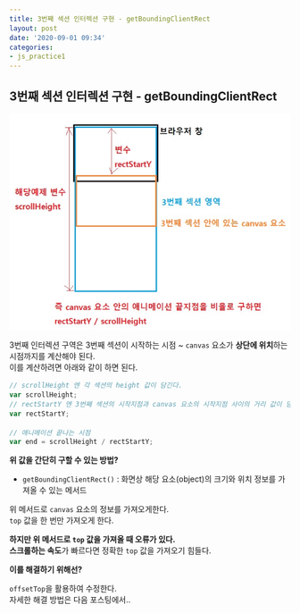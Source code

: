 ```yaml
---
title: 3번째 섹션 인터렉션 구현 - getBoundingClientRect
layout: post
date: '2020-09-01 09:34'
categories:
- js_practice1
---
```


## 3번째 섹션 인터렉션 구현 - getBoundingClientRect

![](/static/img/practice1/image16.jpg)

3번째 인터렉션 구역은 3번째 섹션이 시작하는 시점 ~ `canvas` 요소가 **상단에 위치**하는 시점까지를 계산해야 된다.  
이를 계산하려면 아래와 같이 하면 된다.  

```javascript
// scrollHeight 엔 각 섹션의 height 값이 담긴다.
var scrollHeight;
// rectStartY 엔 3번째 섹션의 시작지점과 canvas 요소의 시작지점 사이의 거리 값이 담긴다.
var rectStartY;

// 애니메이션 끝나는 시점
var end = scrollHeight / rectStartY;
```

**위 값을 간단히 구할 수 있는 방법?**    

* `getBoundingClientRect()` : 화면상 해당 요소(object)의 크기와 위치 정보를 가져올 수 있는 메서드

위 메서드로 `canvas` 요소의 정보를 가져오게한다.  
`top` 값을 한 번만 가져오게 한다.  

**하지만 위 메서드로 `top` 값을 가져올 때 오류가 있다.**  
**스크롤하는 속도**가 빠르다면 정확한 `top` 값을 가져오기 힘들다.

**이를 해결하기 위해선?**

`offsetTop`을 활용하여 수정한다.  
자세한 해결 방법은 다음 포스팅에서..